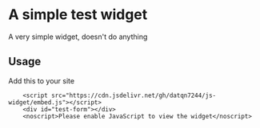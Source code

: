 # A simple test widget

A very simple widget, doesn't do anything

## Usage
Add this to your site

```
    <script src="https://cdn.jsdelivr.net/gh/datqn7244/js-widget/embed.js"></script>
    <div id="test-form"></div>
    <noscript>Please enable JavaScript to view the widget</noscript>
```